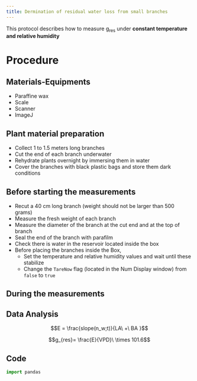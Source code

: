 ```yaml
---
title: Dermination of residual water loss from small branches 
---
```


This protocol describes how to measure g<sub>res</sub> under __constant temperature and relative humidity__ 

# Procedure

## Materials-Equipments

+ Paraffine wax
+ Scale
+ Scanner
+ ImageJ

## Plant material preparation 

+ Collect 1 to 1.5 meters long branches  
+ Cut the end of each branch underwater
+ Rehydrate plants overnight by immersing them in water
+ Cover the branches with black plastic bags and store them dark conditions

## Before starting the measurements

+ Recut a 40 cm long branch (weight should not be larger than 500 grams)
+ Measure the fresh weight of each branch
+ Measure the diameter of the branch at the cut end and at the top of branch 
+ Seal the end of the branch with parafilm
+ Check there is water in the reservoir located inside the box
+ Before placing the branches inside the Box, 
	+ Set the temperature and relative humidity values and wait until these stabilize
	+ Change the `TareNow` flag (located in the Num Display window) from `false` to `true` 
	
## During the measurements 




## Data Analysis

$$E = \frac{slope(n_w;t)}{LA\ +\ BA }$$


$$g_{res}= \frac{E}{VPD}\ \times 101.6$$
## Code
```python
import pandas
```


